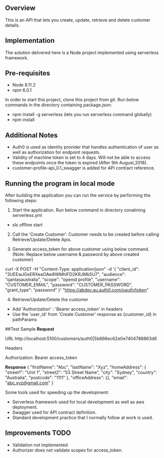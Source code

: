 ## Overview
This is an API that lets you create, update, retrieve and delete customer details.

## Implementation
The solution delivered here is a Node project implemented using serverless framework.


## Pre-requisites
- Node 8.11.2
- npm 6.0.1

In order to start this project, clone this project from git. Run below commands in the directory containing package.json:
- npm install -g serverless (lets you run serverless command globally)
- npm install

## Additional Notes
- Auth0 is used as identity provider that handles authentication of user as well as authorization for endpoint requests.
- Validity of machine token is set to 4 days. Will not be able to access these endpoints once the token is expired (After 9th August,2018).
- customer-profile-api_0.1_swagger is added for API contract reference.

## Running the program in local mode
After building the application you can run the service by performing the following steps:

1. Start the application. Run below command in directory conatining serverless.yml
 - sls offline start

2) Call the 'Create Customer'. Customer needs to be created before calling Retrieve/Update/Delete Apis.

3) Generate access_token for above customer using below command. (Note: Replace below username & password by above created customer)

curl -X POST -H "Content-Type: application/json" -d '{
  "client_id": "3UEEwJGeERXeaOAw8WMhIFD2KRJMk5U7",
  "audience": "qantasaustralia",
  "scope": "openid profile",
  "username": "CUSTOMER_EMAIL",
  "password": "CUSTOMER_PASSWORD",
  "grant_type": "password"
}' "https://abdev.au.auth0.com/oauth/token"


4) Retrieve/Update/Delete the customer
 - Add 'Authorization' : 'Bearer access_token' in headers
 - Use the 'user_id' from 'Create Customer' response as {customer_id} in pathParams

##Test Sample
**Request**

URL
http://localhost:5100/customers/auth0|5b666ec62e0e7404788863d6

Headers

Authorization: Bearer access_token

**Response**
{
    "firstName": "Abc",
    "lastName": "Xyz",
    "homeAddress": {
        "street1": "Unit 1",
        "street2": "53 Street Name",
        "city": "Sydney",
        "country": "Australia",
        "postcode": "1111"
    },
    "officeAddress": {},
    "email": "abc.xyz@gmail.com"
}

Some tools used for speeding up the development:
- Serverless framework used for local development as well as aws deployment.
- Swagger used for API contract definition.
- Standard development practice that I normally follow at work is used.

## Improvements TODO
- Validation not implemented
- Authorizer does not validate scopes for access_token.